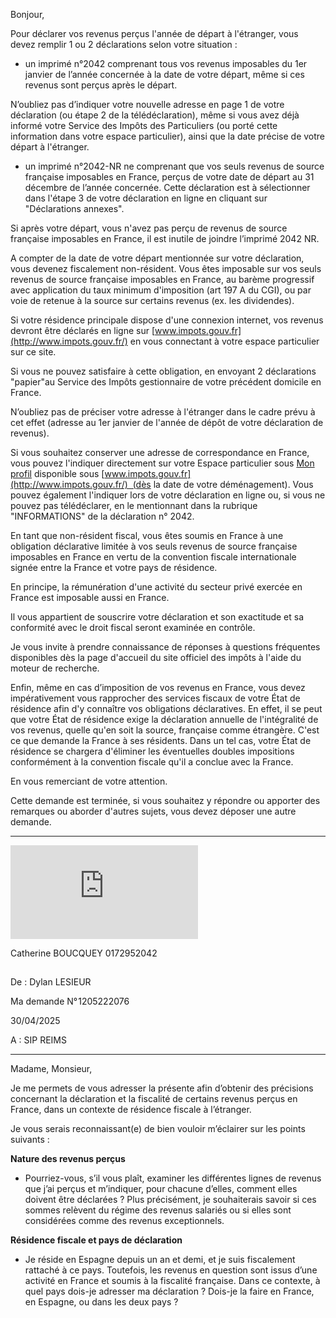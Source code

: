 Bonjour,

Pour déclarer vos revenus perçus l'année de départ à l'étranger, vous devez remplir 1 ou 2 déclarations selon votre situation :

- un imprimé n°2042 comprenant tous vos revenus imposables du 1er janvier de l’année concernée à la date de votre départ, même si ces revenus sont perçus après le départ.

N’oubliez pas d’indiquer votre nouvelle adresse en page 1 de votre déclaration (ou étape 2 de la télédéclaration), même si vous avez déjà informé votre Service des Impôts des Particuliers (ou porté cette information dans votre espace particulier), ainsi que la date précise de votre départ à l'étranger.

- un imprimé n°2042-NR ne comprenant que vos seuls revenus de source française imposables en France, perçus de votre date de départ au 31 décembre de l’année concernée. Cette déclaration est à sélectionner dans l'étape 3 de votre déclaration en ligne en cliquant sur "Déclarations annexes". 

Si après votre départ, vous n'avez pas perçu de revenus de source française imposables en France, il est inutile de joindre l’imprimé 2042 NR.

A compter de la date de votre départ mentionnée sur votre déclaration, vous devenez fiscalement non-résident. Vous êtes imposable sur vos seuls revenus de source française imposables en France, au barème progressif avec application du taux minimum d'imposition (art 197 A du CGI), ou par voie de retenue à la source sur certains revenus (ex. les dividendes).

Si votre résidence principale dispose d'une connexion internet, vos revenus devront être déclarés en ligne sur [www.impots.gouv.fr](http://www.impots.gouv.fr/) en vous connectant à votre espace particulier sur ce site.

Si vous ne pouvez satisfaire à cette obligation, en envoyant 2 déclarations "papier"au Service des Impôts gestionnaire de votre précédent domicile en France.

N’oubliez pas de préciser votre adresse à l'étranger dans le cadre prévu à cet effet (adresse au 1er janvier de l'année de dépôt de votre déclaration de revenus).

Si vous souhaitez conserver une adresse de correspondance en France, vous pouvez l'indiquer directement sur votre Espace particulier sous [Mon profil](https://cfspart.impots.gouv.fr/gaia2-zu-mapi/impots.gouv.fr/portail/particulier/questions/je-viens-de-demenager-quelles-demarches-dois-je-accomplir-aupres-de) disponible sous [www.impots.gouv.fr](http://www.impots.gouv.fr/)  (dès la date de votre déménagement). Vous pouvez également l'indiquer lors de votre déclaration en ligne ou, si vous ne pouvez pas télédéclarer, en le mentionnant dans la rubrique "INFORMATIONS" de la déclaration n° 2042.

En tant que non-résident fiscal, vous êtes soumis en France à une obligation déclarative limitée à vos seuls revenus de source française imposables en France en vertu de la convention fiscale internationale signée entre la France et votre pays de résidence.

En principe, la rémunération d'une activité du secteur privé exercée en France est imposable aussi en France.

Il vous appartient de souscrire votre déclaration et son exactitude et sa conformité avec le droit fiscal seront examinée en contrôle.

Je vous invite à prendre connaissance de réponses à questions fréquentes disponibles dès la page d'accueil du site officiel des impôts à l'aide du moteur de recherche.

Enfin, même en cas d’imposition de vos revenus en France, vous devez impérativement vous rapprocher des services fiscaux de votre État de résidence afin d'y connaître vos obligations déclaratives. En effet, il se peut que votre État de résidence exige la déclaration annuelle de l'intégralité de vos revenus, quelle qu'en soit la source, française comme étrangère. C'est ce que demande la France à ses résidents. Dans un tel cas, votre État de résidence se chargera d'éliminer les éventuelles doubles impositions conformément à la convention fiscale qu'il a conclue avec la France.

En vous remerciant de votre attention.

  

Cette demande est terminée, si vous souhaitez y répondre ou apporter des remarques ou aborder d'autres sujets, vous devez déposer une autre demande.

  

---

![Logo de la DGFIP](https://cfspart.impots.gouv.fr/gaia2-zu-mapi/javax.faces.resource/dgfip.png.xhtml?ln=images "Logo de la DGFiP")

Catherine BOUCQUEY 0172952042

![](data:image/gif;base64,R0lGODlhAQABAIAAAP///wAAACH5BAEAAAAALAAAAAABAAEAAAICRAEAOw==)

De : Dylan LESIEUR![](data:image/gif;base64,R0lGODlhAQABAIAAAP///wAAACH5BAEAAAAALAAAAAABAAEAAAICRAEAOw==)

Ma demande N°![](data:image/gif;base64,R0lGODlhAQABAIAAAP///wAAACH5BAEAAAAALAAAAAABAAEAAAICRAEAOw==)1205222076

30/04/2025

A : SIP REIMS

[](https://cfspart.impots.gouv.fr/gaia2-zu-mapi/#)

---

  

Madame, Monsieur,

Je me permets de vous adresser la présente afin d’obtenir des précisions concernant la déclaration et la fiscalité de certains revenus perçus en France, dans un contexte de résidence fiscale à l’étranger.

Je vous serais reconnaissant(e) de bien vouloir m’éclairer sur les points suivants :

  

**Nature des revenus perçus**

  

- Pourriez-vous, s’il vous plaît, examiner les différentes lignes de revenus que j’ai perçus et m’indiquer, pour chacune d’elles, comment elles doivent être déclarées ? Plus précisément, je souhaiterais savoir si ces sommes relèvent du régime des revenus salariés ou si elles sont considérées comme des revenus exceptionnels.

**Résidence fiscale et pays de déclaration**

  

- Je réside en Espagne depuis un an et demi, et je suis fiscalement rattaché à ce pays. Toutefois, les revenus en question sont issus d’une activité en France et soumis à la fiscalité française. Dans ce contexte, à quel pays dois-je adresser ma déclaration ? Dois-je la faire en France, en Espagne, ou dans les deux pays ?